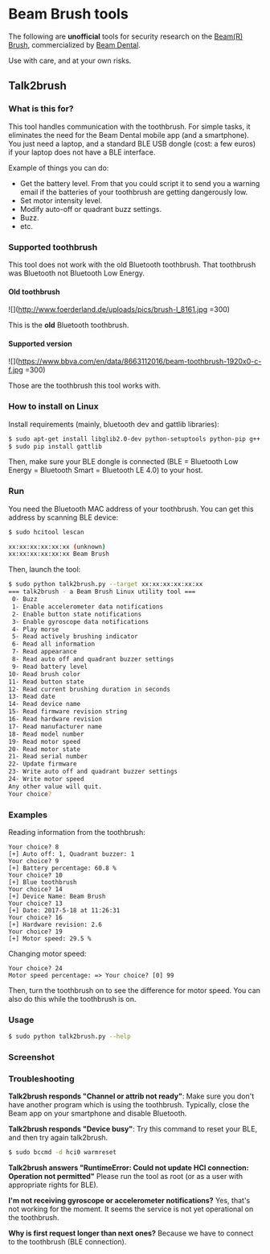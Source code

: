 # Beam Brush tools

The following are **unofficial** tools for security research on the [Beam(R) Brush](http://beam.dental/tech), commercialized by [Beam Dental](http://beam.dental/).

Use with care, and at your own risks.

## Talk2brush

### What is this for?
This tool handles communication with the toothbrush.
For simple tasks, it eliminates the need for the Beam Dental mobile app (and a smartphone).
You just need a laptop, and a standard BLE USB dongle (cost: a few euros) if your laptop does not have a BLE interface.

Example of things you can do:

- Get the battery level. From that you could script it to send you a warning email if the batteries of your toothbrush are getting dangerously low.
- Set motor intensity level.
- Modify auto-off or quadrant buzz settings.
- Buzz.
- etc.

### Supported toothbrush

This tool does not work with the old Bluetooth toothbrush. That toothbrush was Bluetooth not Bluetooth Low Energy.

#### Old toothbrush

![](http://www.foerderland.de/uploads/pics/brush-l_8161.jpg =300)

This is the **old** Bluetooth toothbrush.

#### Supported version

![](https://www.bbva.com/en/data/8663112016/beam-toothbrush-1920x0-c-f.jpg =300)

Those are the toothbrush this tool works with.

### How to install on Linux

Install requirements (mainly, bluetooth dev and gattlib libraries):

```bash
$ sudo apt-get install libglib2.0-dev python-setuptools python-pip g++ libbluetooth-dev libboost-python-dev libboost-thread-dev
$ sudo pip install gattlib
```

Then, make sure your BLE dongle is connected (BLE = Bluetooth Low Energy = Bluetooth Smart = Bluetooth LE 4.0) to your host.

### Run

You need the Bluetooth MAC address of your toothbrush.
You can get this address by scanning BLE device:

```bash
$ sudo hcitool lescan

xx:xx:xx:xx:xx:xx (unknown)
xx:xx:xx:xx:xx:xx Beam Brush
```

Then, launch the tool:

```bash
$ sudo python talk2brush.py --target xx:xx:xx:xx:xx:xx
=== talk2brush - a Beam Brush Linux utility tool ===
 0- Buzz
 1- Enable accelerometer data notifications
 2- Enable button state notifications
 3- Enable gyroscope data notifications
 4- Play morse
 5- Read actively brushing indicator
 6- Read all information
 7- Read appearance
 8- Read auto off and quadrant buzzer settings
 9- Read battery level
10- Read brush color
11- Read button state
12- Read current brushing duration in seconds
13- Read date
14- Read device name
15- Read firmware revision string
16- Read hardware revision
17- Read manufacturer name
18- Read model number
19- Read motor speed
20- Read motor state
21- Read serial number
22- Update firmware
23- Write auto off and quadrant buzzer settings
24- Write motor speed
Any other value will quit.
Your choice? 
```

### Examples

Reading information from the toothbrush:

```
Your choice? 8
[+] Auto off: 1, Quadrant buzzer: 1
Your choice? 9
[+] Battery percentage: 60.8 %
Your choice? 10
[+] Blue toothbrush
Your choice? 14
[+] Device Name: Beam Brush
Your choice? 13
[+] Date: 2017-5-18 at 11:26:31
Your choice? 16
[+] Hardware revision: 2.6
Your choice? 19
[+] Motor speed: 29.5 %
```

Changing motor speed:
```
Your choice? 24
Motor speed percentage: => Your choice? [0] 99
```
Then, turn the toothbrush on to see the difference for motor speed.
You can also do this while the toothbrush is on.




### Usage

```bash
$ sudo python talk2brush.py --help
```

### Screenshot


### Troubleshooting

**Talk2brush responds "Channel or attrib not ready"**:
Make sure you don't have another program which is using the toothbrush.
Typically, close the Beam app on your smartphone and disable Bluetooth.

**Talk2brush responds "Device busy"**:
Try this command to reset your BLE, and then try again talk2brush.

```bash
$ sudo bccmd -d hci0 warmreset
```

**Talk2brush answers "RuntimeError: Could not update HCI connection: Operation not permitted"**
Please run the tool as root (or as a user with appropriate rights for BLE).


**I'm not receiving gyroscope or accelerometer notifications?**
Yes, that's not working for the moment. It seems the service is not yet operational on the toothbrush.


**Why is first request longer than next ones?**
Because we have to connect to the toothbrush (BLE connection).




